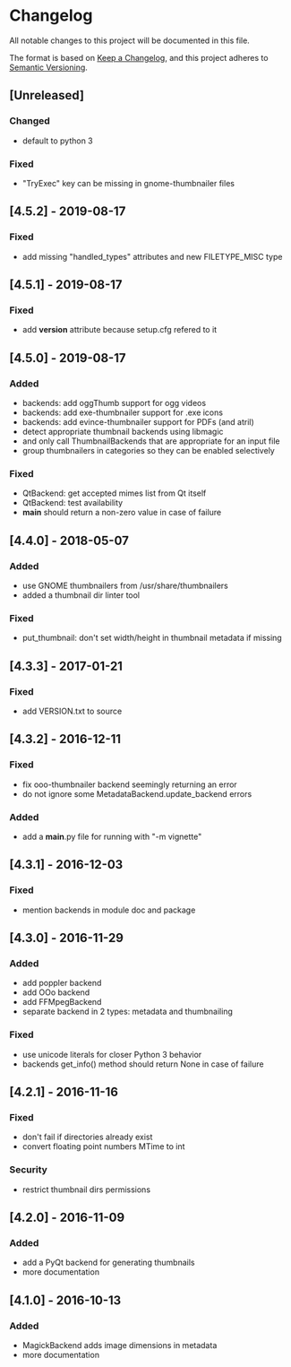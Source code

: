 # Changelog
All notable changes to this project will be documented in this file.

The format is based on [Keep a Changelog](https://keepachangelog.com/en/1.0.0/),
and this project adheres to [Semantic Versioning](https://semver.org/spec/v2.0.0.html).

## [Unreleased]
### Changed
- default to python 3
### Fixed
- "TryExec" key can be missing in gnome-thumbnailer files

## [4.5.2] - 2019-08-17
### Fixed
- add missing "handled_types" attributes and new FILETYPE_MISC type

## [4.5.1] - 2019-08-17
### Fixed
- add __version__ attribute because setup.cfg refered to it

## [4.5.0] - 2019-08-17
### Added
- backends: add oggThumb support for ogg videos
- backends: add exe-thumbnailer support for .exe icons
- backends: add evince-thumbnailer support for PDFs (and atril)
- detect appropriate thumbnail backends using libmagic
- and only call ThumbnailBackends that are appropriate for an input file
- group thumbnailers in categories so they can be enabled selectively

### Fixed
- QtBackend: get accepted mimes list from Qt itself
- QtBackend: test availability
- __main__ should return a non-zero value in case of failure

## [4.4.0] - 2018-05-07
### Added
- use GNOME thumbnailers from /usr/share/thumbnailers
- added a thumbnail dir linter tool

### Fixed
- put_thumbnail: don't set width/height in thumbnail metadata if missing

## [4.3.3] - 2017-01-21
### Fixed
- add VERSION.txt to source

## [4.3.2] - 2016-12-11
### Fixed
- fix ooo-thumbnailer backend seemingly returning an error
- do not ignore some MetadataBackend.update_backend errors

### Added
- add a __main__.py file for running with "-m vignette"

## [4.3.1] - 2016-12-03
### Fixed
- mention backends in module doc and package

## [4.3.0] - 2016-11-29
### Added
- add poppler backend
- add OOo backend
- add FFMpegBackend
- separate backend in 2 types: metadata and thumbnailing

### Fixed
- use unicode literals for closer Python 3 behavior
- backends get_info() method should return None in case of failure

## [4.2.1] - 2016-11-16
### Fixed
- don't fail if directories already exist
- convert floating point numbers MTime to int

### Security
- restrict thumbnail dirs permissions

## [4.2.0] - 2016-11-09
### Added
- add a PyQt backend for generating thumbnails
- more documentation

## [4.1.0] - 2016-10-13
### Added
- MagickBackend adds image dimensions in metadata
- more documentation
